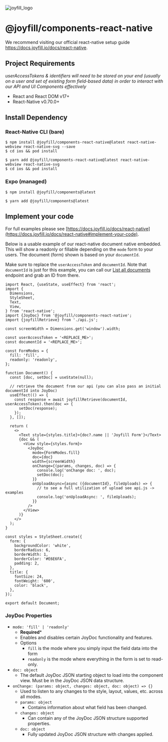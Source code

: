 ![joyfill_logo](https://github.com/joyfill/examples/assets/5873346/4943ecf8-a718-4c97-a917-0c89db014e49)

# @joyfill/components-react-native
We recommend visiting our official react-native setup guide https://docs.joyfill.io/docs/react-native.

## Project Requirements
_userAccessTokens & identifiers will need to be stored on your end (usually on a user and set of existing form field-based data) in order to interact with our API and UI Components effectively_

- React and React DOM v17+
- React-Native v0.70.0+

## Install Dependency

### React-Native CLI (bare)

```shell npm
$ npm install @joyfill/components-react-native@latest react-native-webview react-native-svg --save
$ cd ios && pod install
```
```Text Yarn
$ yarn add @joyfill/components-react-native@latest react-native-webview react-native-svg
$ cd ios && pod install
```

### Expo (managed)

```shell npm
$ npm install @joyfill/components@latest
```
```Text Yarn
$ yarn add @joyfill/components@latest
```

## Implement your code
For full examples please see [https://docs.joyfill.io/docs/react-native](https://docs.joyfill.io/docs/react-native#implement-your-code).

Below is a usable example of our react-native document native embedded. This will show a readonly or fillable depending on the `mode` form to your users. The document (form) shown is based on your `documentId`.

Make sure to replace the `userAccessToken` and `documentId`. Note that `documentId` is just for this example, you can call our [List all documents](ref:list-all-documents) endpoint and grab an ID from there.

```
import React, {useState, useEffect} from 'react';
import {
  Dimensions,
  StyleSheet,
  Text,
  View,
} from 'react-native';
import {JoyDoc} from '@joyfill/components-react-native';
import {joyfillRetrieve} from './api.js';

const screenWidth = Dimensions.get('window').width;

const userAccessToken = '<REPLACE_ME>';
const documentId = '<REPLACE_ME>';

const FormModes = {
  fill: 'fill',
  readonly: 'readonly',
};

function Document() {
  const [doc, setDoc] = useState(null);

  // retrieve the document from our api (you can also pass an initial documentId into JoyDoc)
  useEffect(() => {
    const response = await joyfillRetrieve(documentId, userAccessToken).then(doc => {
      setDoc(response);
    });
  }, []);

  return (
    <>
      <Text style={styles.title}>{doc?.name || 'Joyfill Form'}</Text>
      {doc && (
        <View style={styles.form}>
          <JoyDoc
            mode={FormModes.fill}
            doc={doc}
            width={screenWidth}
            onChange={(params, changes, doc) => {
              console.log('onChange doc: ', doc);
              setDoc(doc);
            }}
            onUploadAsync={async ({documentId}, fileUploads) => {
              // to see a full utilization of upload see api.js -> examples
              console.log('onUploadAsync: ', fileUploads);
            }}
          />
        </View>
      )}
    </>
  );
}

const styles = StyleSheet.create({
  form: {
    backgroundColor: 'white',
    borderRadius: 6,
    borderWidth: 1,
    borderColor: '#E6E6FA',
    padding: 2,
  },
  title: {
    fontSize: 24,
    fontWeight: '600',
    color: 'black',
  },
});

export default Document;

```

### JoyDoc Properties

* `mode: 'fill' | 'readonly'`
  * **Required***
  * Enables and disables certain JoyDoc functionality and features. 
  * Options
    * `fill` is the mode where you simply input the field data into the form
    * `readonly` is the mode where everything in the form is set to read-only.
* `doc: object`
  * The default JoyDoc JSON starting object to load into the component view. Must be in the JoyDoc JSON data structure.
* `onChange: (params: object, changes: object, doc: object) => {}` 
  * Used to listen to any changes to the style, layout, values, etc. across all modes.
  * `params: object`
    * Contains information about what field has been changed.
  * `changes: object`
    * Can contain any of the JoyDoc JSON structure supported properties.
  * `doc: object`
    * Fully updated JoyDoc JSON structure with changes applied.
